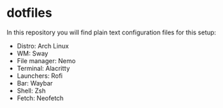 # dotfiles

In this repository you will find plain text configuration files for this setup:
- Distro: Arch Linux
- WM: Sway
- File manager: Nemo
- Terminal: Alacritty
- Launchers: Rofi
- Bar: Waybar
- Shell: Zsh 
- Fetch: Neofetch
